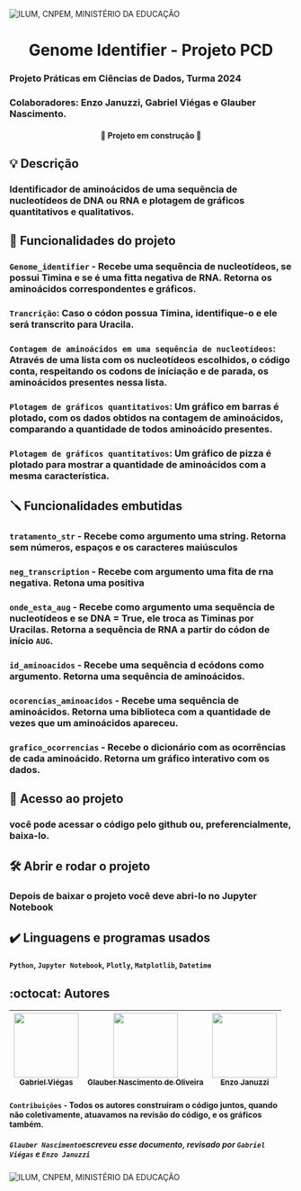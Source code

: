 ![ ILUM, CNPEM, MINISTÉRIO DA EDUCAÇÃO](https://github.com/Glaubernaoli/PCD---GenomeIdentifier/assets/172425065/bcfc56a4-b124-4988-88b4-e860cb438f27)

<h1 align="center"> Genome Identifier - Projeto PCD </h1>

### Projeto Práticas em Ciências de Dados, Turma 2024
### Colaboradores: Enzo Januzzi, Gabriel  Viégas e Glauber Nascimento.  
 <h4 align="center"> 
    🚧  Projeto em construção  🚧
</h4>

## 💡 Descrição
### Identificador de aminoácidos de uma sequência de nucleotídeos de DNA ou RNA e plotagem de gráficos quantitativos e qualitativos.

## 🔨 Funcionalidades do projeto
### `Genome_identifier` - Recebe uma sequência de nucleotídeos, se possui Timina e se é uma fitta negativa de RNA. Retorna os aminoácidos correspondentes e gráficos.

### `Trancrição`: Caso o códon possua Timina, identifique-o e ele será transcrito para Uracila.

### `Contagem de aminoácidos em uma sequência de nucleotídeos`: Através de uma lista com os nucleotídeos escolhidos, o código conta, respeitando os codons de iníciação e de parada, os aminoácidos presentes nessa lista.<br> 

### `Plotagem de gráficos quantitativos`: Um gráfico em barras é plotado, com os dados obtidos na contagem de aminoácidos, comparando a quantidade de todos aminoácido presentes.

### `Plotagem de gráficos quantitativos`: Um gráfico de pizza é plotado para mostrar a quantidade de aminoácidos com a mesma característica.

## 🪛 Funcionalidades embutidas

### `tratamento_str` - Recebe como argumento uma string. Retorna sem números, espaços e os caracteres maiúsculos
### `neg_transcription` - Recebe com argumento uma fita de rna negativa. Retona uma positiva
### `onde_esta_aug` - Recebe como argumento uma sequência de nucleotídeos e se DNA = True, ele troca as Timinas por Uracilas. Retorna a sequência de RNA a partir do códon de início `AUG`.
### `id_aminoacidos` - Recebe uma sequência d ecódons como argumento. Retorna uma sequência de aminoácidos.
### `ocorencias_aminoacidos` - Recebe uma sequência de aminoácidos. Retorna uma biblioteca com a quantidade de vezes que um aminoácidos apareceu.
### `grafico_ocorrencias` - Recebe o dicionário com as ocorrências de cada aminoácido. Retorna um gráfico interativo com os dados.

## 📁 Acesso ao projeto

### você pode acessar o código pelo github ou, preferencialmente, baixa-lo.

## 🛠️ Abrir e rodar o projeto

### Depois de baixar o projeto você deve abri-lo no Jupyter Notebook

## ✔️ Linguagens e programas usados

#### `Python`, `Jupyter Notebook`, `Plotly`, `Matplotlib`, `Datetime`
##

##  :octocat:  Autores

| [<img loading="lazy" src="https://github.com/Glaubernaoli/PCD---GenomeIdentifier/assets/172425065/7739b48f-cff8-4278-ae19-a38aa4f451df" width=115><br> <sub>Gabriel Viégas </sub>](https://github.com/gabviegas) |  [<img loading="lazy" src="https://github.com/Glaubernaoli/PCD---GenomeIdentifier/assets/172425065/ecbf1a63-69ba-450a-bb1d-770450b17189" width=115><br><sub>Glauber Nascimento de Oliveira</sub>](https://github.com/Glaubernaoli) |  [<img loading="lazy" src="https://github.com/Glaubernaoli/PCD---GenomeIdentifier/assets/172425065/3a46fdd6-2a61-4d80-92ec-efa18f758f50" width=115><br><sub>Enzo Januzzi</sub>](https://github.com/EnzoJanuzzi) |
| :---: | :---: | :---: |
 #### `Contribuições` - Todos os autores construíram o código juntos, quando não coletivamente, atuavamos na revisão do código, e os gráficos também.
 ##### `Glauber Nascimento`escreveu esse documento, revisado por `Gabriel Viégas` e `Enzo Januzzi`

![ILUM, CNPEM, MINISTÉRIO DA EDUCAÇÃO](https://github.com/Glaubernaoli/PCD---GenomeIdentifier/assets/172425065/6c9216ea-0cdb-4dac-aac5-445d505b2804)





